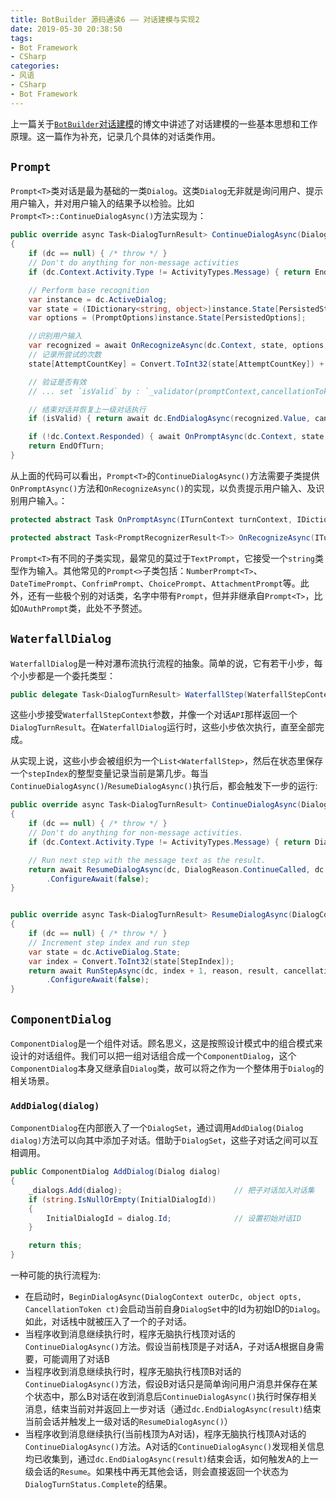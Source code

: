 ```yaml
---
title: BotBuilder 源码通读6 —— 对话建模与实现2
date: 2019-05-30 20:38:50
tags:
- Bot Framework
- CSharp
categories:
- 风语
- CSharp
- Bot Framework
---
```


上一篇关于[`BotBuilder`对话建模](/blog/2019/03/20/WindWhisper/CSharp/Bot%20Framework/BotBuilder%20%E6%BA%90%E7%A0%81%E9%80%9A%E8%AF%BB5/)的博文中讲述了对话建模的一些基本思想和工作原理。这一篇作为补充，记录几个具体的对话类作用。

## `Prompt`

`Prompt<T>`类对话是最为基础的一类`Dialog`。这类`Dialog`无非就是询问用户、提示用户输入，并对用户输入的结果予以检验。比如`Prompt<T>::ContinueDialogAsync()`方法实现为：
```csharp
public override async Task<DialogTurnResult> ContinueDialogAsync(DialogContext dc, CancellationToken cancellationToken = default(CancellationToken))
{
    if (dc == null) { /* throw */ }
    // Don't do anything for non-message activities
    if (dc.Context.Activity.Type != ActivityTypes.Message) { return EndOfTurn; }

    // Perform base recognition
    var instance = dc.ActiveDialog;
    var state = (IDictionary<string, object>)instance.State[PersistedState];
    var options = (PromptOptions)instance.State[PersistedOptions];

    //识别用户输入
    var recognized = await OnRecognizeAsync(dc.Context, state, options, cancellationToken).ConfigureAwait(false);
    // 记录所尝试的次数
    state[AttemptCountKey] = Convert.ToInt32(state[AttemptCountKey]) + 1;

    // 验证是否有效
    // ... set `isValid` by : `_validator(promptContext,cancellationToken)`

    // 结束对话并恢复上一级对话执行
    if (isValid) { return await dc.EndDialogAsync(recognized.Value, cancellationToken).ConfigureAwait(false); }

    if (!dc.Context.Responded) { await OnPromptAsync(dc.Context, state, options, true, cancellationToken).ConfigureAwait(false); }
    return EndOfTurn;
}
```

从上面的代码可以看出，`Prompt<T>`的`ContinueDialogAsync()`方法需要子类提供`OnPromptAsync()`方法和`OnRecognizeAsync()`的实现，以负责提示用户输入、及识别用户输入。：
```csharp
protected abstract Task OnPromptAsync(ITurnContext turnContext, IDictionary<string, object> state, PromptOptions options, bool isRetry, CancellationToken cancellationToken = default(CancellationToken));

protected abstract Task<PromptRecognizerResult<T>> OnRecognizeAsync(ITurnContext turnContext, IDictionary<string, object> state, PromptOptions options, CancellationToken cancellationToken = default(CancellationToken));
```

`Prompt<T>`有不同的子类实现，最常见的莫过于`TextPrompt`，它接受一个`string`类型作为输入。其他常见的`Prompt<>`子类包括：`NumberPrompt<T>`、`DateTimePrompt`、`ConfrimPrompt`、`ChoicePrompt`、`AttachmentPrompt`等。此外，还有一些极个别的对话类，名字中带有`Prompt`，但并非继承自`Prompt<T>`，比如`OAuthPrompt`类，此处不予赘述。<!-- more -->

## `WaterfallDialog`

`WaterfallDialog`是一种对瀑布流执行流程的抽象。简单的说，它有若干小步，每个小步都是一个委托类型：
```csharp
public delegate Task<DialogTurnResult> WaterfallStep(WaterfallStepContext stepContext, CancellationToken cancellationToken);
```
这些小步接受`WaterfallStepContext`参数，并像一个对话`API`那样返回一个`DialogTurnResult`。在`WaterfallDialog`运行时，这些小步依次执行，直至全部完成。

从实现上说，这些小步会被组织为一个`List<WaterfallStep>`，然后在状态里保存一个`stepIndex`的整型变量记录当前是第几步。每当`ContinueDialogAsync()`/`ResumeDialogAsync()`执行后，都会触发下一步的运行:

```csharp
public override async Task<DialogTurnResult> ContinueDialogAsync(DialogContext dc, CancellationToken cancellationToken = default(CancellationToken))
{
    if (dc == null) { /* throw */ }
    // Don't do anything for non-message activities.
    if (dc.Context.Activity.Type != ActivityTypes.Message) { return Dialog.EndOfTurn; }

    // Run next step with the message text as the result.
    return await ResumeDialogAsync(dc, DialogReason.ContinueCalled, dc.Context.Activity.Text, cancellationToken)
        .ConfigureAwait(false);
}


public override async Task<DialogTurnResult> ResumeDialogAsync(DialogContext dc, DialogReason reason, object result, CancellationToken cancellationToken = default(CancellationToken))
{
    if (dc == null) { /* throw */ }
    // Increment step index and run step
    var state = dc.ActiveDialog.State;
    var index = Convert.ToInt32(state[StepIndex]);
    return await RunStepAsync(dc, index + 1, reason, result, cancellationToken)
        .ConfigureAwait(false);
}
```


## `ComponentDialog`

`ComponentDialog`是一个组件对话。顾名思义，这是按照设计模式中的组合模式来设计的对话组件。我们可以把一组对话组合成一个`ComponentDialog`，这个`ComponentDialog`本身又继承自`Dialog`类，故可以将之作为一个整体用于`Dialog`的相关场景。

### `AddDialog(dialog)`

`ComponentDialog`在内部嵌入了一个`DialogSet`，通过调用`AddDialog(Dialog dialog)`方法可以向其中添加子对话。借助于`DialogSet`，这些子对话之间可以互相调用。

```csharp
public ComponentDialog AddDialog(Dialog dialog)
{
    _dialogs.Add(dialog);                         // 把子对话加入对话集
    if (string.IsNullOrEmpty(InitialDialogId))
    {
        InitialDialogId = dialog.Id;              // 设置初始对话ID
    }

    return this;
}
```

一种可能的执行流程为:

* 在启动时，`BeginDialogAsync(DialogContext outerDc, object opts, CancellationToken ct)`会启动当前自身`DialogSet`中的Id为初始ID的`Dialog`。如此，对话栈中就被压入了一个的子对话。
* 当程序收到消息继续执行时，程序无脑执行栈顶对话的`ContinueDialogAsync()`方法。假设当前栈顶是子对话A，子对话A根据自身需要，可能调用了对话B
* 当程序收到消息继续执行时，程序无脑执行栈顶B对话的`ContinueDialogAsync()`方法，假设B对话只是简单询问用户消息并保存在某个状态中，那么B对话在收到消息后`ContinueDialogAsync()`执行时保存相关消息，结束当前对并返回上一步对话（通过`dc.EndDialogAsync(result)`结束当前会话并触发上一级对话的`ResumeDialogAsync()`）
* 当程序收到消息继续执行(当前栈顶为A对话)，程序无脑执行栈顶A对话的`ContinueDialogAsync()`方法。A对话的`ContinueDialogAsync()`发现相关信息均已收集到，通过`dc.EndDialogAsync(result)`结束会话，如何触发A的上一级会话的`Resume`。如果栈中再无其他会话，则会直接返回一个状态为`DialogTurnStatus.Complete`的结果。

